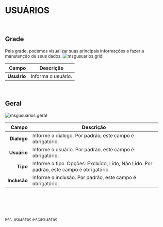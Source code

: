 # USUÁRIOS
<br>

## Grade
Pela grade, podemos visualizar suas principais informações e fazer a manutenção de seus dados.
![msgusuarios.grid](https://raw.githubusercontent.com/netforcews/docs-siscom/master/geral/imagens/msgusuarios.grid.png)

Campo | Descrição
--:|---
**Usuário** | Informa o usuário.
<br>

## Geral
![msgusuarios.geral](https://raw.githubusercontent.com/netforcews/docs-siscom/master/geral/imagens/msgusuarios.geral.png)

Campo | Descrição
--:|---
**Dialogo** | Informe o dialogo. Por padrão, este campo é obrigatório.
**Usuário** | Informe o usuário. Por padrão, este campo é obrigatório.
**Tipo** | Informe o tipo. Opções: Excluído, Lido, Não Lido. Por padrão, este campo é obrigatório.
**Inclusão** | Informe o inclusão. Por padrão, este campo é obrigatório.
<br>
<br>
<br>
<br>

```MSG_USUARIOS:MSGUSUARIOS```

